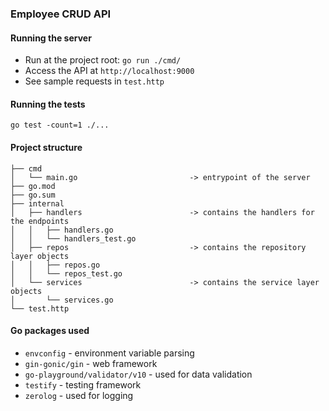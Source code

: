 ### Employee CRUD API

#### Running the server

- Run at the project root: `go run ./cmd/`
- Access the API at `http://localhost:9000`
- See sample requests in `test.http`

#### Running the tests

`go test -count=1 ./...`

#### Project structure

```
├── cmd
│   └── main.go                         -> entrypoint of the server
├── go.mod
├── go.sum
├── internal
│   ├── handlers                        -> contains the handlers for the endpoints
│   │   ├── handlers.go
│   │   └── handlers_test.go
│   ├── repos                           -> contains the repository layer objects
│   │   ├── repos.go
│   │   └── repos_test.go
│   └── services                        -> contains the service layer objects
│       └── services.go
└── test.http
```

#### Go packages used

- `envconfig` - environment variable parsing
- `gin-gonic/gin` - web framework
- `go-playground/validator/v10` - used for data validation
- `testify` - testing framework
- `zerolog` - used for logging
